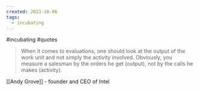 ```yaml
---
created: 2023-10-06
tags:
  - incubating
---
```

#incubating #quotes 

> When it comes to evaluations, one should look at the output of the work unit and not simply the activity involved. Obviously, you measure a salesman by the orders he get (output), not by the calls he makes (activity).

[[Andy Grove]] - founder and CEO of Intel
